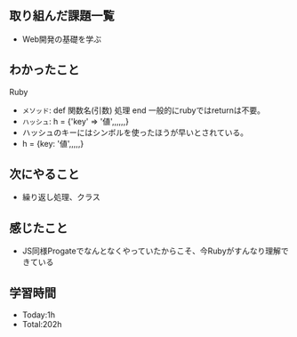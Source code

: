 ## 取り組んだ課題一覧
- Web開発の基礎を学ぶ
  
## わかったこと
Ruby
- `メソッド`: def 関数名(引数) 処理 end   一般的にrubyではreturnは不要。             
-  `ハッシュ`: h = {'key' => '値',,,,,,}
-  ハッシュのキーにはシンボルを使ったほうが早いとされている。
-  h = {key: '値',,,,,}

## 次にやること
- 繰り返し処理、クラス
  
## 感じたこと
- JS同様Progateでなんとなくやっていたからこそ、今Rubyがすんなり理解できている
  
## 学習時間
- Today:1h
- Total:202h
